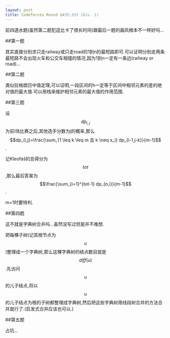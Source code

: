 ```yaml
---
layout: post
title: Codeforces Round &#35;333 (Div. 1)
---
```


前四道水题(虽然第二题犯逗比卡了很长时间)跟最后一题的画风根本不一样好吗...

##第一题

其实直接分别求只走railway或只走road的1到n的最短路即可.可以证明分别走两条最短路不会出现火车和公交车相撞的情况,因为1到n一定有一条边(railway or road)...

##第二题

类似拉格朗日中值定理,可以证明,一段区间的h一定等于区间中相邻元素的差的绝对值的最大值.可以用栈来维护相邻元素的最大值的作用范围.

##第三题

设$$dp_{i,j}$$为前i场比赛之后,其他选手分数为j的概率,那么$$dp_{i,j}=\frac{\sum_{1 \leq k \leq m 且 k \neq x_i} dp_{i-1,j-k}}{m-1}$$.

记Kleofáš的总得分为$$tot$$,那么最后答案为$$\frac{\sum_{i=1}^{tot-1} dp_{n,i}}{m-1}$$.

m=1时要特判.

##第四题

这不就是字典树合并吗...虽然没写过但是并不难想.

把每棵子树(记其根节点为$$u$$)整理成一个字典树,那么这棵字典树的结点数目就是$$diff(u)$$.先访问$$u$$的儿子结点,将以$$u$$的儿子结点为根的子树都整理成字典树,然后把这些字典树用线段树合并的方法合并就行了.(启发式合并应该也可以.)

##第五题

占坑...

